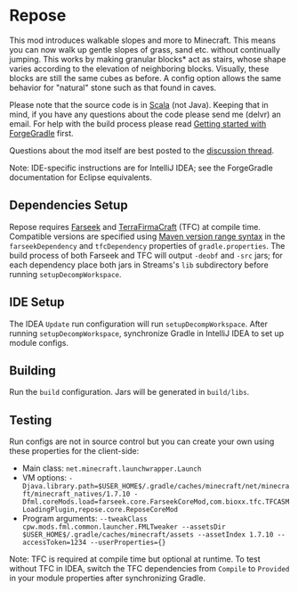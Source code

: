 # Repose

This mod introduces walkable slopes and more to Minecraft.
This means you can now walk up gentle slopes of grass, sand etc. without continually jumping.
This works by making granular blocks* act as stairs, whose shape varies according to the elevation of neighboring blocks.
Visually, these blocks are still the same cubes as before.
A config option allows the same behavior for "natural" stone such as that found in caves.

Please note that the source code is in [Scala](http://scala-lang.org) (not Java).
Keeping that in mind, if you have any questions about the code please send me (delvr) an email.
For help with the build process please read [Getting started with ForgeGradle](http://www.minecraftforge.net/forum/index.php/topic,14048.0.html) first.

Questions about the mod itself are best posted to the [discussion thread](http://www.minecraftforum.net/forums/mapping-and-modding/minecraft-mods/2346379-streams-real-flowing-rivers).

Note: IDE-specific instructions are for IntelliJ IDEA; see the ForgeGradle documentation for Eclipse equivalents.

## Dependencies Setup

Repose requires [Farseek](https://github.com/delvr/Farseek) and [TerraFirmaCraft](https://github.com/Deadrik/TFCraft) (TFC) at compile time.
Compatible versions are specified using [Maven version range syntax](https://docs.oracle.com/middleware/1212/core/MAVEN/maven_version.htm#MAVEN402)
in the `farseekDependency` and `tfcDependency` properties of `gradle.properties`.
The build process of both Farseek and TFC will output `-deobf` and `-src` jars; for each dependency place both jars in Streams's `lib` subdirectory before running `setupDecompWorkspace`.

## IDE Setup

The IDEA `Update` run configuration will run `setupDecompWorkspace`.
After running `setupDecompWorkspace`, synchronize Gradle in IntelliJ IDEA to set up module configs.

## Building

Run the `build` configuration. Jars will be generated in `build/libs`.

## Testing

Run configs are not in source control but you can create your own using these properties for the client-side:

* Main class: `net.minecraft.launchwrapper.Launch`
* VM options: `-Djava.library.path=$USER_HOME$/.gradle/caches/minecraft/net/minecraft/minecraft_natives/1.7.10 -Dfml.coreMods.load=farseek.core.FarseekCoreMod,com.bioxx.tfc.TFCASMLoadingPlugin,repose.core.ReposeCoreMod`
* Program arguments: `--tweakClass cpw.mods.fml.common.launcher.FMLTweaker --assetsDir $USER_HOME$/.gradle/caches/minecraft/assets --assetIndex 1.7.10 --accessToken=1234 --userProperties={}`

Note: TFC is required at compile time but optional at runtime. To test without TFC in IDEA,
switch the TFC dependencies from `Compile` to `Provided` in your module properties after synchronizing Gradle.
